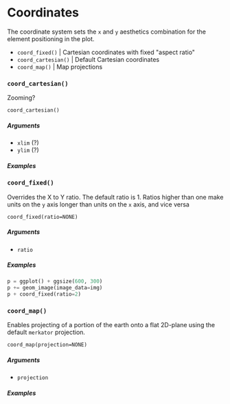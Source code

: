 # Coordinates

The coordinate system sets the `x` and `y` aesthetics combination for the element positioning in the plot. 

- `coord_fixed()` | Cartesian coordinates with fixed "aspect ratio"
- `coord_cartesian()` | Default Cartesian coordinates
- `coord_map()` | Map projections

### `coord_cartesian()`

Zooming?

`coord_cartesian()`

##### Arguments
* `xlim` (?)
* `ylim` (?)

##### Examples

### `coord_fixed()`

Overrides the X to Y ratio. The default ratio is 1. Ratios higher than one make units on the `y` axis longer than units on the `x` axis, and vice versa

`coord_fixed(ratio=NONE)`

##### Arguments
* `ratio`

##### Examples

```python
p = ggplot() + ggsize(600, 300)
p += geom_image(image_data=img)
p + coord_fixed(ratio=2)
```

### `coord_map()`

Enables projecting of a portion of the earth onto a flat 2D-plane using the default `merkator` projection.

`coord_map(projection=NONE)`

##### Arguments
* `projection`

##### Examples



